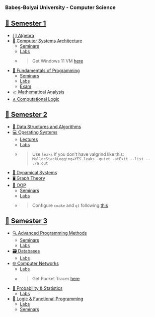 ### Babeș-Bolyai University - Computer Science

## [📕 Semester 1](https://github.com/cristicretu/ubb/tree/main/Semester_01)
- [⟦⟧ Algebra](https://github.com/cristicretu/ubb/tree/main/Semester_01/Algebra)
- [👾 Computer Systems Architecture](https://github.com/cristicretu/ubb/tree/main/Semester_01/Computer_System_Architecture)
  - [Seminars](https://github.com/cristicretu/ubb/tree/main/Semester_01/Computer_System_Architecture/Seminars)
  - [Labs](https://github.com/cristicretu/ubb/tree/main/Semester_01/Computer_System_Architecture/Labs)
  - > Get Windows 11 VM [here](https://princessdharmy.medium.com/installing-windows-11-on-macbook-m1-arm64-e1e7e0f52ce0)
- [🐍 Fundamentals of Programming](https://github.com/cristicretu/ubb/tree/main/Semester_01/Fundamentals_Programming)
  - [Seminars](https://github.com/cristicretu/ubb/tree/main/Semester_01/Fundamentals_Programming/Seminars)
  - [Labs](https://github.com/cristicretu/ubb/tree/main/Semester_01/Fundamentals_Programming/Labs)
  - [Exam](https://github.com/cristicretu/ubb/tree/main/Semester_01/Fundamentals_Programming/Exam)
- [📈 Mathematical Analysis](https://github.com/cristicretu/ubb/tree/main/Semester_01/Mathematical_Analysis)
- [∧ Computational Logic](https://github.com/cristicretu/ubb/tree/main/Semester_01/Computational_Logic)

## [📘 Semester 2](https://github.com/cristicretu/ubb/tree/main/Semester_02)
- [📜 Data Structures and Algorithms](https://github.com/cristicretu/ubb/tree/main/Semester_02/DSA)
- [💻 Operating Systems](https://github.com/cristicretu/ubb/tree/main/Semester_02/OS)
  - [Lectures](https://github.com/cristicretu/ubb/tree/main/Semester_02/OS/Lect)
  - [Labs](https://github.com/cristicretu/ubb/tree/main/Semester_02/OS/Labs)
  - > Use `leaks` if you don't have valgrind like this: `MallocStackLogging=YES leaks -quiet -atExit --list -- ./a.out`
- [🔢 Dynamical Systems](https://github.com/cristicretu/ubb/tree/main/Semester_02/Dynamical_Systems/Labs)
- [🖥️ Graph Theory](https://github.com/cristicretu/ubb/tree/main/Semester_02/Graphs/Labs)
- [🦷 OOP](https://github.com/cristicretu/ubb/tree/main/Semester_02/OOP)
  - [Seminars](https://github.com/cristicretu/ubb/tree/main/Semester_02/OOP/Seminars)
  - [Labs](https://github.com/cristicretu/ubb/tree/main/Semester_02/OOP/Labs)
  - > Configure `cmake` and `qt` following [this](https://gist.github.com/cristicretu/ceceeff14ff6335959274dfe8b4e7061)

## [📗 Semester 3](https://github.com/cristicretu/ubb/tree/main/Semester_03)
- [🔍 Advanced Programming Methods](https://github.com/cristicretu/ubb/tree/main/Semester_03/MAP)
  - [Seminars](https://github.com/cristicretu/ubb/tree/main/Semester_03/MAP/Seminars)
  - [Labs](https://github.com/cristicretu/ubb/tree/main/Semester_03/MAP/Lab)
- [🗃️ Databases](https://github.com/cristicretu/ubb/tree/main/Semester_03/DB)
  - [Labs](https://github.com/cristicretu/ubb/tree/main/Semester_03/DB/Labs)
- [🌐 Computer Networks](https://github.com/cristicretu/ubb/tree/main/Semester_03/Retele)
  - [Labs](https://github.com/cristicretu/ubb/tree/main/Semester_03/Retele/Lab)
  - > Get Packet Tracer [here](https://www.netacad.com/resources/lab-downloads?courseLang=en-US)
- [🧮 Probability & Statistics](https://github.com/cristicretu/ubb/tree/main/Semester_03/Statistics)
  - [Labs](https://github.com/cristicretu/ubb/tree/main/Semester_03/Statistics/Labs)
- [🔐 Logic & Functional Programming](https://github.com/cristicretu/ubb/tree/main/Semester_03/PLF)
  - [Labs](https://github.com/cristicretu/ubb/tree/main/Semester_03/PLF/Labs)
  - [Seminars](https://github.com/cristicretu/ubb/tree/main/Semester_03/PLF/Seminars)
